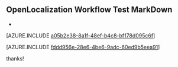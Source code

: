 ## OpenLocalization Workflow Test MarkDown
* 

[AZURE.INCLUDE [a05b2e38-8a1f-48ef-b4c8-bf178d095c6f](calleeMd1.md)]



[AZURE.INCLUDE [fddd956e-28e6-4be6-9adc-60ed9b5eea91](calleeMd2.md)]

 
thanks!